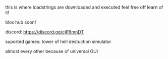 this is where loadstrings are downloaded and executed feel free off learn of it!

blox hub soon!

discord: https://discord.gg/cjP6mnDT


suported games:
tower of hell
destuction simulator

almost every other because of universal GUI
